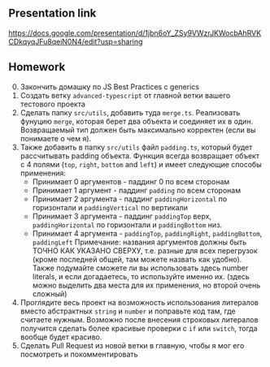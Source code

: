 ## Presentation link
https://docs.google.com/presentation/d/1jbn6oY_ZSy9VWzrJKWocbAhRVKCDkqyqJFu8qeiN0N4/edit?usp=sharing

## Homework
0. Закончить домашку по JS Best Practices с generics
1. Создать ветку `advanced-typescript` от главной ветки вашего тестового проекта
2. Сделать папку `src/utils`, добавить туда `merge.ts`. Реализовать фунуцию `merge`, которая берет два объекта и соединяет их в один. Возвращаемый тип должен быть максимально корректен (если вы понимаете о чем я).
3. Также добавить в папку `src/utils` файл `padding.ts`, который будет рассчитывать padding объекта. Функция всегда возвращает объект с 4 полями (`top`, `right`, `bottom` and `left`) и имеет следующие способы применения:
    - Принимает 0 аргументов - паддинг 0 по всем сторонам
    - Принимает 1 аргумент - паддинг `padding` по всем сторонам
    - Принимает 2 аргумента - паддинг `paddingHorizontal` по горизонтали и `paddingVertical` по вертикали
    - Принимает 3 аргумента - паддинг `paddingTop` верх, `paddingHorizontal` по горизонтали и `paddingBottom` низ.
    - Принимает 4 аргумента - `paddingTop`, `paddingRight`, `paddingBottom`, `paddingLeft`
  Примечание: названия аргументов должны быть ТОЧНО КАК УКАЗАНО СВЕРХУ, т.е. разные для всех перегрузок (кроме последней общей, там можете назвать как удобно).
  Также подумайте сможете ли вы использовать здесь number literals, и если догадаетесь, то используйте именно их. (здесь можно выделить два места для их применения, но второй очень сложный)
4. Проглядите весь проект на возможность использования литералов вместо абстрактных `string` и `number` и поправьте код там, где считаете нужным. Возможно после внесения строковых литералов получится сделать более красивые проверки с `if` или `switch`, тогда вообще будет красиво.
5. Сделать Pull Request из новой ветки в главную, чтобы я мог его посмотреть и покомментировать
